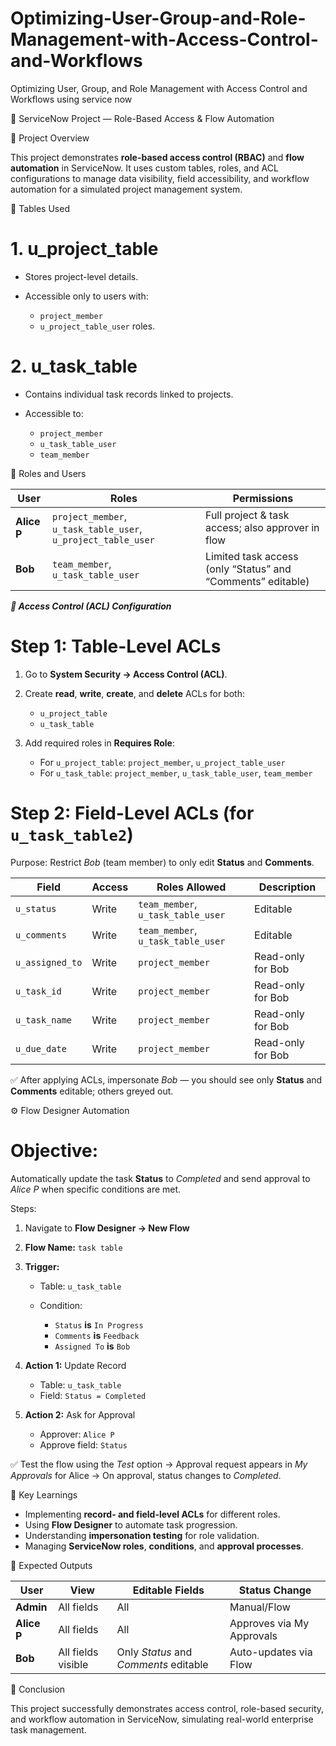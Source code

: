 # Optimizing-User-Group-and-Role-Management-with-Access-Control-and-Workflows
Optimizing User, Group, and Role Management with Access Control and Workflows using service now

🧩 ServiceNow Project — Role-Based Access & Flow Automation

 📘 Project Overview

This project demonstrates **role-based access control (RBAC)** and **flow automation** in ServiceNow.
It uses custom tables, roles, and ACL configurations to manage data visibility, field accessibility, and workflow automation for a simulated project management system.



 🧱 Tables Used

# 1. **u_project_table**

* Stores project-level details.
* Accessible only to users with:

  * `project_member`
  * `u_project_table_user` roles.

# 2. **u_task_table**

* Contains individual task records linked to projects.
* Accessible to:

  * `project_member`
  * `u_task_table_user`
  * `team_member`


👥 Roles and Users

| User        | Roles                                                         | Permissions                                                 |
| ----------- | ------------------------------------------------------------- | ----------------------------------------------------------- |
| **Alice P** | `project_member`, `u_task_table_user`, `u_project_table_user` | Full project & task access; also approver in flow           |
| **Bob**     | `team_member`, `u_task_table_user`                            | Limited task access (only “Status” and “Comments” editable) |



***🔐 Access Control (ACL) Configuration***

# Step 1: Table-Level ACLs

1. Go to **System Security → Access Control (ACL)**.
2. Create **read**, **write**, **create**, and **delete** ACLs for both:

   * `u_project_table`
   * `u_task_table`
3. Add required roles in **Requires Role**:

   * For `u_project_table`: `project_member`, `u_project_table_user`
   * For `u_task_table`: `project_member`, `u_task_table_user`, `team_member`


# Step 2: Field-Level ACLs (for `u_task_table2`)

Purpose: Restrict *Bob* (team member) to only edit **Status** and **Comments**.

| Field           | Access | Roles Allowed                      | Description       |
| --------------- | ------ | ---------------------------------- | ----------------- |
| `u_status`      | Write  | `team_member`, `u_task_table_user` | Editable          |
| `u_comments`    | Write  | `team_member`, `u_task_table_user` | Editable          |
| `u_assigned_to` | Write  | `project_member`                   | Read-only for Bob |
| `u_task_id`     | Write  | `project_member`                   | Read-only for Bob |
| `u_task_name`   | Write  | `project_member`                   | Read-only for Bob |
| `u_due_date`    | Write  | `project_member`                   | Read-only for Bob |

✅ After applying ACLs, impersonate *Bob* — you should see only **Status** and **Comments** editable; others greyed out.


⚙️ Flow Designer Automation

# Objective:

Automatically update the task **Status** to *Completed* and send approval to *Alice P* when specific conditions are met.

Steps:

1. Navigate to **Flow Designer → New Flow**
2. **Flow Name:** `task table`
3. **Trigger:**

   * Table: `u_task_table`
   * Condition:

     * `Status` **is** `In Progress`
     * `Comments` **is** `Feedback`
     * `Assigned To` **is** `Bob`
4. **Action 1:** Update Record

   * Table: `u_task_table`
   * Field: `Status = Completed`
5. **Action 2:** Ask for Approval

   * Approver: `Alice P`
   * Approve field: `Status`

✅ Test the flow using the *Test* option → Approval request appears in *My Approvals* for Alice → On approval, status changes to *Completed*.


 🧠 Key Learnings

* Implementing **record- and field-level ACLs** for different roles.
* Using **Flow Designer** to automate task progression.
* Understanding **impersonation testing** for role validation.
* Managing **ServiceNow roles**, **conditions**, and **approval processes**.



🧾 Expected Outputs

| User        | View               | Editable Fields                       | Status Change             |
| ----------- | ------------------ | ------------------------------------- | ------------------------- |
| **Admin**   | All fields         | All                                   | Manual/Flow               |
| **Alice P** | All fields         | All                                   | Approves via My Approvals |
| **Bob**     | All fields visible | Only *Status* and *Comments* editable | Auto-updates via Flow     |


 🏁 Conclusion

This project successfully demonstrates access control, role-based security, and workflow automation in ServiceNow, simulating real-world enterprise task management.

